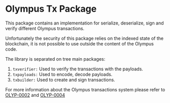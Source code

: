 # Olympus Tx Package

This package contains an implementation for serialize, deserialize, sign and verify different Olympus transactions.

Unfortunately the security of this package relies on the indexed state of the blockchain, it is not possible to use outside the content of the Olympus code.

The library is separated on tree main packages: 

1. `txverifier:` Used to verify the transactions with the payloads.
2. `txpayloads:` Used to encode, decode payloads.
3. `txbuilder:` Used to create and sign transactions.

For more information about the Olympus transactions system please refer to [OLYP-0002](https://github.com/grupokindynos/olyps/blob/master/olyps/olyp-0002.md) and [OLYP-0004](https://github.com/grupokindynos/olyps/blob/master/olyps/olyp-0004.md)